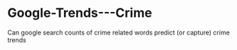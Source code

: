 # Google-Trends---Crime
Can google search counts of crime related words predict (or capture) crime trends
